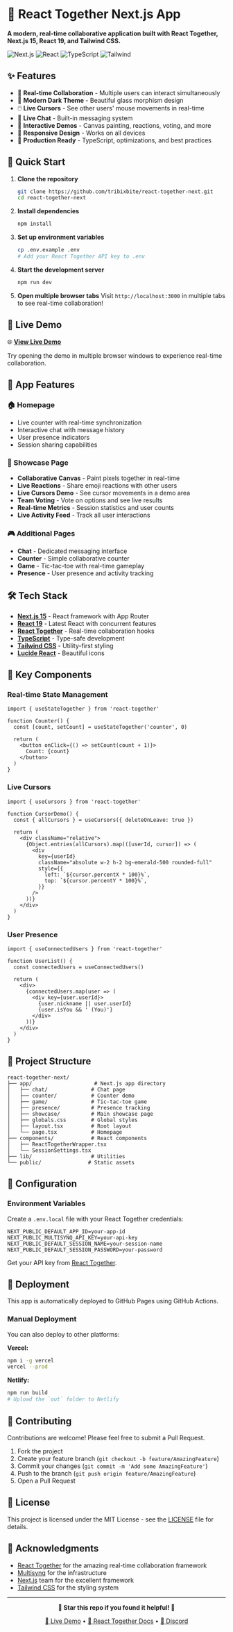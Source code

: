 # 🌟 React Together Next.js App

**A modern, real-time collaborative application built with React Together, Next.js 15, React 19, and Tailwind CSS.**

![Next.js](https://img.shields.io/badge/Next.js-15-000000?style=for-the-badge&logo=next.js)
![React](https://img.shields.io/badge/React-19-61DAFB?style=for-the-badge&logo=react)
![TypeScript](https://img.shields.io/badge/TypeScript-5-3178C6?style=for-the-badge&logo=typescript)
![Tailwind](https://img.shields.io/badge/Tailwind-CSS-06B6D4?style=for-the-badge&logo=tailwindcss)

## ✨ Features

- 🔄 **Real-time Collaboration** - Multiple users can interact simultaneously
- 🎨 **Modern Dark Theme** - Beautiful glass morphism design
- 🖱️ **Live Cursors** - See other users' mouse movements in real-time
- 💬 **Live Chat** - Built-in messaging system
- 🎯 **Interactive Demos** - Canvas painting, reactions, voting, and more
- 📱 **Responsive Design** - Works on all devices
- 🚀 **Production Ready** - TypeScript, optimizations, and best practices

## 🚀 Quick Start

1. **Clone the repository**
   ```bash
   git clone https://github.com/tribixbite/react-together-next.git
   cd react-together-next
   ```

2. **Install dependencies**
   ```bash
   npm install
   ```

3. **Set up environment variables**
   ```bash
   cp .env.example .env
   # Add your React Together API key to .env
   ```

4. **Start the development server**
   ```bash
   npm run dev
   ```

5. **Open multiple browser tabs**
   Visit `http://localhost:3000` in multiple tabs to see real-time collaboration!

## 🎯 Live Demo

🌐 **[View Live Demo](https://tribixbite.github.io/react-together-next/)**

Try opening the demo in multiple browser windows to experience real-time collaboration.

## 📱 App Features

### 🏠 Homepage
- Live counter with real-time synchronization
- Interactive chat with message history
- User presence indicators
- Session sharing capabilities

### 🎪 Showcase Page
- **Collaborative Canvas** - Paint pixels together in real-time
- **Live Reactions** - Share emoji reactions with other users
- **Live Cursors Demo** - See cursor movements in a demo area
- **Team Voting** - Vote on options and see live results
- **Real-time Metrics** - Session statistics and user counts
- **Live Activity Feed** - Track all user interactions

### 🎮 Additional Pages
- **Chat** - Dedicated messaging interface
- **Counter** - Simple collaborative counter
- **Game** - Tic-tac-toe with real-time gameplay
- **Presence** - User presence and activity tracking

## 🛠️ Tech Stack

- **[Next.js 15](https://nextjs.org/)** - React framework with App Router
- **[React 19](https://react.dev/)** - Latest React with concurrent features
- **[React Together](https://react-together.dev/)** - Real-time collaboration hooks
- **[TypeScript](https://www.typescriptlang.org/)** - Type-safe development
- **[Tailwind CSS](https://tailwindcss.com/)** - Utility-first styling
- **[Lucide React](https://lucide.dev/)** - Beautiful icons

## 🎨 Key Components

### Real-time State Management
```tsx
import { useStateTogether } from 'react-together'

function Counter() {
  const [count, setCount] = useStateTogether('counter', 0)
  
  return (
    <button onClick={() => setCount(count + 1)}>
      Count: {count}
    </button>
  )
}
```

### Live Cursors
```tsx
import { useCursors } from 'react-together'

function CursorDemo() {
  const { allCursors } = useCursors({ deleteOnLeave: true })
  
  return (
    <div className="relative">
      {Object.entries(allCursors).map(([userId, cursor]) => (
        <div
          key={userId}
          className="absolute w-2 h-2 bg-emerald-500 rounded-full"
          style={{
            left: `${cursor.percentX * 100}%`,
            top: `${cursor.percentY * 100}%`,
          }}
        />
      ))}
    </div>
  )
}
```

### User Presence
```tsx
import { useConnectedUsers } from 'react-together'

function UserList() {
  const connectedUsers = useConnectedUsers()
  
  return (
    <div>
      {connectedUsers.map(user => (
        <div key={user.userId}>
          {user.nickname || user.userId}
          {user.isYou && ' (You)'}
        </div>
      ))}
    </div>
  )
}
```

## 📁 Project Structure

```
react-together-next/
├── app/                    # Next.js app directory
│   ├── chat/              # Chat page
│   ├── counter/           # Counter demo
│   ├── game/              # Tic-tac-toe game
│   ├── presence/          # Presence tracking
│   ├── showcase/          # Main showcase page
│   ├── globals.css        # Global styles
│   ├── layout.tsx         # Root layout
│   └── page.tsx           # Homepage
├── components/            # React components
│   ├── ReactTogetherWrapper.tsx
│   └── SessionSettings.tsx
├── lib/                   # Utilities
└── public/               # Static assets
```

## 🔧 Configuration

### Environment Variables

Create a `.env.local` file with your React Together credentials:

```env
NEXT_PUBLIC_DEFAULT_APP_ID=your-app-id
NEXT_PUBLIC_MULTISYNQ_API_KEY=your-api-key
NEXT_PUBLIC_DEFAULT_SESSION_NAME=your-session-name
NEXT_PUBLIC_DEFAULT_SESSION_PASSWORD=your-password
```

Get your API key from [React Together](https://react-together.dev/).

## 🚀 Deployment

This app is automatically deployed to GitHub Pages using GitHub Actions.

### Manual Deployment

You can also deploy to other platforms:

**Vercel:**
```bash
npm i -g vercel
vercel --prod
```

**Netlify:**
```bash
npm run build
# Upload the `out` folder to Netlify
```

## 🤝 Contributing

Contributions are welcome! Please feel free to submit a Pull Request.

1. Fork the project
2. Create your feature branch (`git checkout -b feature/AmazingFeature`)
3. Commit your changes (`git commit -m 'Add some AmazingFeature'`)
4. Push to the branch (`git push origin feature/AmazingFeature`)
5. Open a Pull Request

## 📄 License

This project is licensed under the MIT License - see the [LICENSE](LICENSE) file for details.

## 🙏 Acknowledgments

- [React Together](https://react-together.dev/) for the amazing real-time collaboration framework
- [Multisynq](https://multisynq.io/) for the infrastructure
- [Next.js](https://nextjs.org/) team for the excellent framework
- [Tailwind CSS](https://tailwindcss.com/) for the styling system

---

<div align="center">

**🌟 Star this repo if you found it helpful! 🌟**

[🚀 Live Demo](https://tribixbite.github.io/react-together-next/) • [📖 React Together Docs](https://react-together.dev/) • [💬 Discord](https://multisynq.io/discord)

</div>